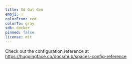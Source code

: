```yaml
---
title: Sd Gal Gen
emoji: 🚀
colorFrom: red
colorTo: gray
sdk: docker
pinned: false
license: mit
---
```


Check out the configuration reference at https://huggingface.co/docs/hub/spaces-config-reference